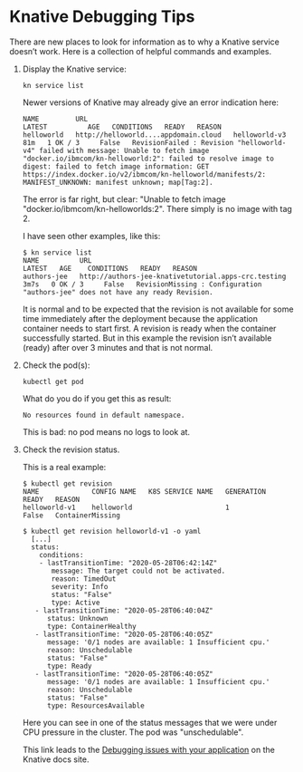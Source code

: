 # Knative Debugging Tips

There are new places to look for information as to why a Knative service doesn’t work. Here is a collection of helpful commands and examples.

1. Display the Knative service:
   ```
   kn service list
   ```
   Newer versions of Knative may already give an error indication here:
   ```
   NAME         URL                                                                                                                         LATEST          AGE   CONDITIONS   READY   REASON
   helloworld   http://helloworld....appdomain.cloud   helloworld-v3   81m   1 OK / 3     False   RevisionFailed : Revision "helloworld-v4" failed with message: Unable to fetch image "docker.io/ibmcom/kn-helloworld:2": failed to resolve image to digest: failed to fetch image information: GET https://index.docker.io/v2/ibmcom/kn-helloworld/manifests/2: MANIFEST_UNKNOWN: manifest unknown; map[Tag:2].
   ```
   The error is far right, but clear: "Unable to fetch image "docker.io/ibmcom/kn-helloworlds:2". There simply is no image with tag 2.
   
   I have seen other examples, like this:
   ```
   $ kn service list
   NAME          URL                                                   LATEST   AGE    CONDITIONS   READY   REASON
   authors-jee   http://authors-jee-knativetutorial.apps-crc.testing            3m7s   0 OK / 3     False   RevisionMissing : Configuration "authors-jee" does not have any ready Revision.
   ```
   It is normal and to be expected that the revision is not available for some time immediately after the deployment because the application container needs to start first. A revision is ready when the container successfully started. But in this example the revision isn’t available (ready) after over 3 minutes and that is not normal.
   
1. Check the pod(s):
   ```
   kubectl get pod
   ```
   What do you do if you get this as result:
   ```
   No resources found in default namespace.   
   ```
   This is bad: no pod means no logs to look at.
   
1. Check the revision status.

   This is a real example:
   ```
   $ kubectl get revision
   NAME             CONFIG NAME   K8S SERVICE NAME   GENERATION   READY   REASON
   helloworld-v1    helloworld                       1            False   ContainerMissing
   
   $ kubectl get revision helloworld-v1 -o yaml
     [...]
     status:
       conditions:
       - lastTransitionTime: "2020-05-28T06:42:14Z"  
          message: The target could not be activated.
          reason: TimedOut
          severity: Info
          status: "False"
          type: Active
      - lastTransitionTime: "2020-05-28T06:40:04Z"
         status: Unknown
         type: ContainerHealthy
      - lastTransitionTime: "2020-05-28T06:40:05Z"
         message: '0/1 nodes are available: 1 Insufficient cpu.'
         reason: Unschedulable
         status: "False"
         type: Ready
      - lastTransitionTime: "2020-05-28T06:40:05Z"
         message: '0/1 nodes are available: 1 Insufficient cpu.'
         reason: Unschedulable
         status: "False"
         type: ResourcesAvailable
    ```       
    Here you can see in one of the status messages that we were under CPU pressure in the cluster. The pod was "unschedulable". 
    
    This link leads to the [Debugging issues with your application](https://knative.dev/docs/serving/debugging-application-issues/) on the Knative docs site.